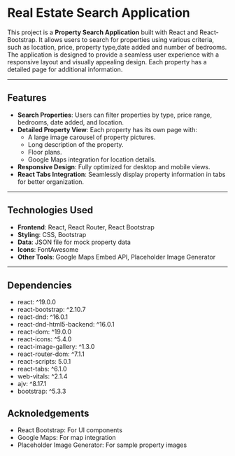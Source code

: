 # Real Estate Search Application

This project is a **Property Search Application** built with React and React-Bootstrap. It allows users to search for properties using various criteria, such as location, price, property type,date added and number of bedrooms. The application is designed to provide a seamless user experience with a responsive layout and visually appealing design. Each property has a detailed page for additional information.

---

## Features
- **Search Properties**: Users can filter properties by type, price range, bedrooms, date added, and location.
- **Detailed Property View**: Each property has its own page with:
  - A large image carousel of property pictures.
  - Long description of the property.
  - Floor plans.
  - Google Maps integration for location details.
- **Responsive Design**: Fully optimized for desktop and mobile views.
- **React Tabs Integration**: Seamlessly display property information in tabs for better organization.

---

## Technologies Used
- **Frontend**: React, React Router, React Bootstrap
- **Styling**: CSS, Bootstrap
- **Data**: JSON file for mock property data
- **Icons**: FontAwesome
- **Other Tools**: Google Maps Embed API, Placeholder Image Generator

---

## Dependencies
- react: ^19.0.0
- react-bootstrap: ^2.10.7
- react-dnd: ^16.0.1
- react-dnd-html5-backend: ^16.0.1
- react-dom: ^19.0.0
- react-icons: ^5.4.0
- react-image-gallery: ^1.3.0
- react-router-dom: ^7.1.1
- react-scripts: 5.0.1
- react-tabs: ^6.1.0
- web-vitals: ^2.1.4
- ajv: ^8.17.1
- bootstrap: ^5.3.3

## Acknoledgements
- React Bootstrap: For UI components
- Google Maps: For map integration
-  Placeholder Image Generator: For sample property images
 

